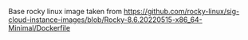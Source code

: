 Base rocky linux image taken from https://github.com/rocky-linux/sig-cloud-instance-images/blob/Rocky-8.6.20220515-x86_64-Minimal/Dockerfile

